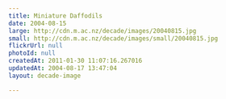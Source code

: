 ```yaml
---
title: Miniature Daffodils
date: 2004-08-15
large: http://cdn.m.ac.nz/decade/images/20040815.jpg
small: http://cdn.m.ac.nz/decade/images/small/20040815.jpg
flickrUrl: null
photoId: null
createdAt: 2011-01-30 11:07:16.267016
updatedAt: 2004-08-17 13:47:04
layout: decade-image

---
```


